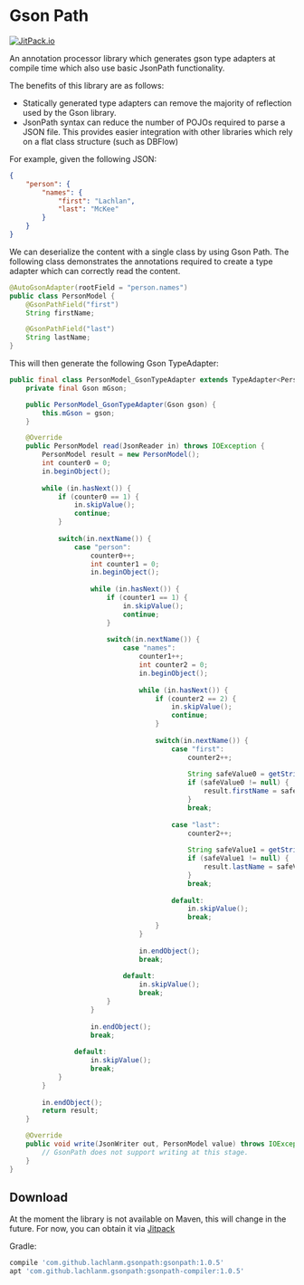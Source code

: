 # Gson Path

[![JitPack.io](https://jitpack.io/v/lachlanm/gsonpath.svg)](https://jitpack.io/#lachlanm/gsonpath)

An annotation processor library which generates gson type adapters at compile time which also use basic JsonPath functionality.

The benefits of this library are as follows:
- Statically generated type adapters can remove the majority of reflection used by the Gson library.
- JsonPath syntax can reduce the number of POJOs required to parse a JSON file. This provides easier integration with other libraries which rely on a flat class structure (such as DBFlow)

For example, given the following JSON:

```json
{
    "person": {
        "names": {
            "first": "Lachlan",
            "last": "McKee"
        }
    }
}
```

We can deserialize the content with a single class by using Gson Path. The following class demonstrates the annotations required to create a type adapter which can correctly read the content.

```java
@AutoGsonAdapter(rootField = "person.names")
public class PersonModel {
    @GsonPathField("first")
    String firstName;

    @GsonPathField("last")
    String lastName;
}
```
This will then generate the following Gson TypeAdapter:

```java
public final class PersonModel_GsonTypeAdapter extends TypeAdapter<PersonModel> {
    private final Gson mGson;

    public PersonModel_GsonTypeAdapter(Gson gson) {
        this.mGson = gson;
    }

    @Override
    public PersonModel read(JsonReader in) throws IOException {
        PersonModel result = new PersonModel();
		int counter0 = 0;
        in.beginObject();
        
        while (in.hasNext()) {
			if (counter0 == 1) {
				in.skipValue();
				continue;
			}
			
            switch(in.nextName()) {
                case "person":
					counter0++;
					int counter1 = 0;
                    in.beginObject();
                    
                    while (in.hasNext()) {
						if (counter1 == 1) {
							in.skipValue();
							continue;
						}
						
                        switch(in.nextName()) {
                            case "names":
								counter1++;
								int counter2 = 0;
                                in.beginObject();
                                
                                while (in.hasNext()) {
									if (counter2 == 2) {
										in.skipValue();
										continue;
									}
									
                                    switch(in.nextName()) {
                                        case "first":
											counter2++;
											
                                            String safeValue0 = getStringSafely(in);
                                            if (safeValue0 != null) {
                                                result.firstName = safeValue0;
                                            }
                                            break;
                                            
                                        case "last":
											counter2++;
											
                                            String safeValue1 = getStringSafely(in);
                                            if (safeValue1 != null) {
                                                result.lastName = safeValue1;
                                            }
                                            break;
                                            
                                        default:
                                            in.skipValue();
                                            break;
                                    }
                                }
                                
                                in.endObject();
                                break;
                                
                            default:
                                in.skipValue();
                                break;
                        }
                    }
                    
                    in.endObject();
                    break;
                    
                default:
                    in.skipValue();
                    break;
            }
        }
        
        in.endObject();
        return result;
    }

    @Override
    public void write(JsonWriter out, PersonModel value) throws IOException {
        // GsonPath does not support writing at this stage.
    }
}
```

## Download
At the moment the library is not available on Maven, this will change in the future.
For now, you can obtain it via [Jitpack](https://jitpack.io/docs/)

Gradle:
```gradle
compile 'com.github.lachlanm.gsonpath:gsonpath:1.0.5'
apt 'com.github.lachlanm.gsonpath:gsonpath-compiler:1.0.5'
```
